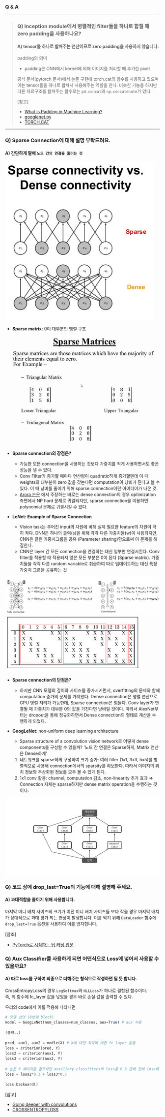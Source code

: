 ### Q & A
----

> ### Q) Inception module에서 병렬적인 filter들을 하나로 합칠 때 zero padding을 사용하나요?
> #### A) tensor를 하나로 합쳐주는 연산이므로 zero padding을 사용하지 않습니다.
> 
> padding의 의미
> - padding은 CNN에서 kernel에 의해 이미지를 처리할 때 추가한 pixel
> 
> 공식 문서(pytorch 문서)에서 논문 구현에 torch.cat의 함수를 사용하고 있으며 이는 tensor들을 하나로 합쳐서 사용해주는 역할을 한다. 비슷한 기능을 하지만 다른 자료구조를 합쳐주는 함수로는 `pd.concat`와 `np.concatenate`가 있다.  
> 
> [참고]
> - [What is Padding in Machine Learning?](https://deepai.org/machine-learning-glossary-and-terms/padding)
> - [googlenet.py](https://github.com/pytorch/vision/blob/master/torchvision/models/googlenet.py)
> - [TORCH.CAT](https://pytorch.org/docs/stable/generated/torch.cat.html)

----

### Q) Sparse Connection에 대해 설명 부탁드려요.
#### A) 간단하게 말해 `노드 간의 연결을 줄이는 것`

<img src='image/sparse_vs_dense.png'>

- **Sparse matrix**: 0이 대부분인 행렬 구조

<img src='image/sparse_matrix.jpg'>

- **Sparse connection의 장점은?**
    - 가능한 모든 connection을 사용하는 것보다 가중치를 적게 사용하면서도 좋은 성능을 낼 수 있다.
    - Conv Filter가 증가할 때마다 연산량이 quadratic하게 증가할텐데 이 때 weights의 대부분이 zero 값을 갖는다면 computation이 낭비가 된다고 볼 수 있다. 이 때 낭비를 줄이기 위해 sparse connection이란 아이디어가 나온 것.
    - [Arora 논문](https://arxiv.org/pdf/1310.6343.pdf) 에서 주장하는 바로는 dense connection의 경우 optimization 측면에서 NP hard 문제로 귀결되지만, sparse connection을 이용하면 polynomial 문제로 귀결시킬 수 있다.

- **LeNet: Example of Sparse Connection**
    - Vision task는 주어진 input의 차원에 비해 실제 필요한 feature의 차원이 극히 작다.
DNN은 하나의 출력(s)을 위해 각각 다른 가중치들(w)이 사용되지만, CNN은 같은 가중치그룹을 공유 (Parameter sharing)함으로써 이 문제를 해결한다.
    - CNN은 layer 간 모든 connection을 연결하는 대신 일부만 연결시킨다. Conv filter를 적용할 때 적용되지 않은 모든 부분은 0이 된다 (Sparse matrix). 가중치들을 각각 다른 random variable로 취급하여 따로 업데이트하는 대신 특정 가중치 그룹을 공유하는 것

<img src='image/DNN_vs_CNN.png'>

<img src='image/lenet.png'>

 

-	**Sparse connection의 단점은?**
    - 하지만 CNN 모델의 깊이와 사이즈를 증가시키면서, overfitting의 문제와 함께 computation 증가의 문제를 가져왔다. Dense connection은 행렬 연산으로 GPU 병렬 처리가 가능한데, Sparse connection은 힘들다. Conv layer가 연결될 때 가중치가 대부분 0의 값을 가진다면 낭비일 것이다. 따라서 AlexNet부터는 dropout을 통해 정규화하면서 Dense connection의 형태로 계산을 수행하게 되었다.
   

- **GoogLeNet**: non-uniform deep learning architecture
    - Sparse structure of a convolution vision network로 어떻게 dense components를 구성할 수 있을까?
‘노드 간 연결은 Sparse하게, Matrix 연산은 Dense하게’
    1) 네트워크를 sparse하게 구성하여 크기 증가: 여러 filter (1x1, 3x3, 5x5)를 병렬적으로 사용해 connection에서의 sparsity를 확보한다. 따라서 이미지의 위치 정보와 추상화된 정보를 모두 볼 수 있게 된다.
    2) 1x1 conv 활용: channel, computation 감소, non-linearity 추가 효과
    ⇒ Connection 자체는 sparse하지만 dense matrix operation을 수행하는 것이다. 

<img src='image/inception.png'>



### Q) 코드 상에 drop_last=True의 기능에 대해 설명해 주세요.
#### A) 과대적합을 줄이기 위해 사용합니다.

마지막 미니 배치 사이즈의 크기가 이전 미니 배치 사이즈들 보다 작을 경우 마지막 배치가 상대적으로 과대 평가 되는 현상이 발생합니다. 이를 막기 위해 `DataLoader` 함수에 `drop_last=True` 옵션을 사용하여 이를 방지합니다.

[참조]
- [PyTorch로 시작하는 딥 러닝 입문](https://wikidocs.net/60324)


### Q) Aux Classifier를 사용하게 되면 어떤식으로 Loss에 넣어서 사용할 수 있을까요?
#### A) 따로 loss를 구하여 최종으로 더해주는 형식으로 작성하면 될 듯 합니다.

CrossEntropyLoss의 경우 `LogSoftmax`와 `NLLLoss`가 하나로 결합된 함수이다.  
즉, 위 함수에 fc_layer 값을 넣었을 경우 바로 손실 값을 출력할 수 있다.  

우리의 code에서 이를 적용해 나타내면  
```python
# 모델 선언 (8번째 block)
model = GoogLeNet(num_classes=num_classes, aux=True) # aux 사용

(중략..)

pred, aux1, aux2 = modle(X) # X에 대한 각각에 대한 fc_layer 값들
loss = criterion(pred, Y)
loss2 = criterion(aux1, Y)
loss3 = criterion(aux2, Y)

# 논문 6 페이지를 참조하면 auxiliary classifiers의 loss를 0.3 곱해 전체 loss에 더해 준다고 나와있다.
loss = loss2*0.3 + loss3*0.3 

loss.backward()
```

[참고]
- [Going deeper with convolutions](https://arxiv.org/pdf/1409.4842.pdf)
- [CROSSENTROPYLOSS](https://pytorch.org/docs/stable/generated/torch.nn.CrossEntropyLoss.html)

